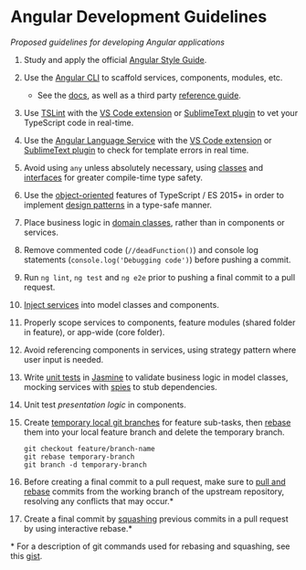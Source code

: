 # Angular Development Guidelines

*Proposed guidelines for developing Angular applications*

1. Study and apply the official [Angular Style Guide](https://angular.io/guide/styleguide).
2. Use the [Angular CLI](https://cli.angular.io/) to scaffold services, components, modules, etc.
    - See the [docs](https://cli.angular.io), as well as a third party [reference guide](https://www.sitepoint.com/ultimate-angular-cli-reference).
3. Use [TSLint](https://palantir.github.io/tslint) with the [VS Code extension](https://marketplace.visualstudio.com/items?itemName=eg2.tslint) or [SublimeText plugin](https://github.com/lavrton/SublimeLinter-contrib-tslint) to vet your TypeScript code in real-time.
4. Use the [Angular Language Service](https://github.com/angular/angular/tree/master/packages/language-service) with the [VS Code extension](https://marketplace.visualstudio.com/items?itemName=Angular.ng-template) or [SublimeText plugin](http://brianflove.com/2017/04/11/angular-language-service/) to check for template errors in real time.
5. Avoid using `any` unless absolutely necessary, using [classes](https://www.typescriptlang.org/docs/handbook/classes.html) and [interfaces](https://www.typescriptlang.org/docs/handbook/interfaces.html) for greater compile-time type safety.
6. Use the [object-oriented](http://rachelappel.com/write-object-oriented-javascript-with-typescript/) features of TypeScript / ES 2015+ in order to implement [design patterns](https://github.com/torokmark/design_patterns_in_typescript) in a type-safe manner.
7. Place business logic in [domain classes](https://www.amazon.com/exec/obidos/ASIN/0321125215/domainlanguag-20), rather than in components or services.
8. Remove commented code (`//deadFunction()`) and console log statements (`console.log('Debugging code')`) before pushing a commit.
9. Run `ng lint`, `ng test` and `ng e2e` prior to pushing a final commit to a pull request.
10. [Inject services](https://angular.io/guide/dependency-injection) into model classes and components.
11. Properly scope services to components, feature modules (shared folder in feature), or app-wide (core folder).
12. Avoid referencing components in services, using strategy pattern where user input is needed.
13. Write [unit tests](https://angular.io/guide/testing) in [Jasmine](https://jasmine.github.io/) to validate business logic in model classes, mocking services with [spies](https://jasmine.github.io/2.0/introduction.html#section-Spies) to stub dependencies.
14. Unit test *presentation logic* in components.
15. Create [temporary local git branches](http://jaimeiniesta.github.io/learn.github.com/p/branching.html) for feature sub-tasks, then [rebase](https://www.atlassian.com/git/tutorials/merging-vs-rebasing) them into your local feature branch and delete the temporary branch.

    ```
    git checkout feature/branch-name
    git rebase temporary-branch
    git branch -d temporary-branch
    ```

16. Before creating a final commit to a pull request, make sure to [pull and rebase](http://gitready.com/advanced/2009/02/11/pull-with-rebase.html) commits from the working branch of the upstream repository, resolving any conflicts that may occur.\*
17. Create a final commit by [squashing](http://gitready.com/advanced/2009/02/10/squashing-commits-with-rebase.html) previous commits in a pull request by using interactive rebase.\*

\* For a description of git commands used for rebasing and squashing, see this [gist](https://gist.github.com/tonysneed/42263e6577c30063d093aef2fc488e7a).
